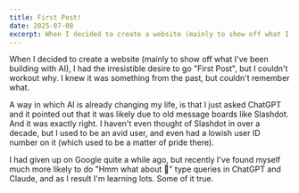 ```yaml
---
title: First Post!
date: 2025-07-08
excerpt: When I decided to create a website (mainly to show off what I've been building with AI), I had the irresistible desire to go "First Post", but I couldn't workout why.  I knew it was something from the past, but couldn't remember what.
---
```


When I decided to create a website (mainly to show off what I've been building with AI), I had the irresistible desire to go "First Post", but I couldn't workout why. I knew it was something from the past, but couldn't remember what.

A way in which AI is already changing my life, is that I just asked ChatGPT and it pointed out that it was likely due to old message boards like Slashdot. And it was exactly right. I haven't even thought of Slashdot in over a decade, but I used to be an avid user, and even had a lowish user ID number on it (which used to be a matter of pride there).

I had given up on Google quite a while ago, but recently I've found myself much more likely to do "Hmm what about 🤔" type queries in ChatGPT and Claude, and as I result I'm learning lots. Some of it true.

